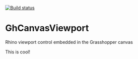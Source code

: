 [![Build status](https://ci.appveyor.com/api/projects/status/d76n0ik2rmx7dxt3?svg=true)](https://ci.appveyor.com/project/mcneel/ghcanvasviewport)

# GhCanvasViewport
Rhino viewport control embedded in the Grasshopper canvas

This is cool!
